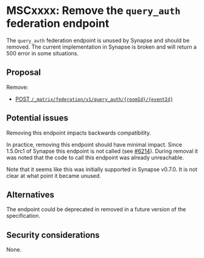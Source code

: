 # MSCxxxx: Remove the `query_auth` federation endpoint

The `query_auth` federation endpoint is unused by Synapse and should be removed.
The current implementation in Synapse is broken and will return a 500 error in
some situations.

## Proposal

Remove:

* [POST `/_matrix/federation/v1/query_auth/{roomId}/{eventId}`](https://matrix.org/docs/spec/server_server/r0.1.3#post-matrix-federation-v1-query-auth-roomid-eventid)

## Potential issues

Removing this endpoint impacts backwards compatibility.

In practice, removing this endpoint should have minimal impact. Since 1.5.0rc1
of Synapse this endpoint is not called (see [#6214](https://github.com/matrix-org/synapse/pull/6214)).
During removal it was noted that the code to call this endpoint was already
unreachable.

Note that it seems like this was initially supported in Synapse v0.7.0. It is
not clear at what point it became unused.

## Alternatives

The endpoint could be deprecated in removed in a future version of the specification.

## Security considerations

None.

